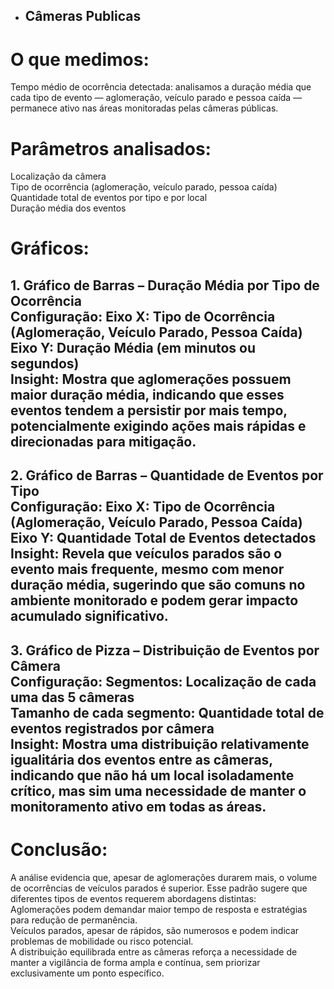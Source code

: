 * ## Câmeras Publicas

# O que medimos:   
Tempo médio de ocorrência detectada: analisamos a duração média que cada tipo de evento — aglomeração, veículo parado e pessoa caída — permanece ativo nas áreas monitoradas pelas câmeras públicas.  

# Parâmetros analisados:   
Localização da câmera  
Tipo de ocorrência (aglomeração, veículo parado, pessoa caída)  
Quantidade total de eventos por tipo e por local  
Duração média dos eventos  

# Gráficos:  
**1\. Gráfico de Barras – Duração Média por Tipo de Ocorrência**  
Configuração:
Eixo X: Tipo de Ocorrência (Aglomeração, Veículo Parado, Pessoa Caída)  
Eixo Y: Duração Média (em minutos ou segundos)  
Insight:
Mostra que aglomerações possuem maior duração média, indicando que esses eventos tendem a persistir por mais tempo, potencialmente exigindo ações mais rápidas e direcionadas para mitigação.  
---
**2\. Gráfico de Barras – Quantidade de Eventos por Tipo**  
Configuração:
Eixo X: Tipo de Ocorrência (Aglomeração, Veículo Parado, Pessoa Caída)  
Eixo Y: Quantidade Total de Eventos detectados  
Insight:
Revela que veículos parados são o evento mais frequente, mesmo com menor duração média, sugerindo que são comuns no ambiente monitorado e podem gerar impacto acumulado significativo.  
---
**3\. Gráfico de Pizza – Distribuição de Eventos por Câmera**  
Configuração:
Segmentos: Localização de cada uma das 5 câmeras  
Tamanho de cada segmento: Quantidade total de eventos registrados por câmera  
Insight:
Mostra uma distribuição relativamente igualitária dos eventos entre as câmeras, indicando que não há um local isoladamente crítico, mas sim uma necessidade de manter o monitoramento ativo em todas as áreas.  
---

# Conclusão:   
A análise evidencia que, apesar de aglomerações durarem mais, o volume de ocorrências de veículos parados é superior. Esse padrão sugere que diferentes tipos de eventos requerem abordagens distintas:  
Aglomerações podem demandar maior tempo de resposta e estratégias para redução de permanência.  
Veículos parados, apesar de rápidos, são numerosos e podem indicar problemas de mobilidade ou risco potencial.  
A distribuição equilibrada entre as câmeras reforça a necessidade de manter a vigilância de forma ampla e contínua, sem priorizar exclusivamente um ponto específico.

